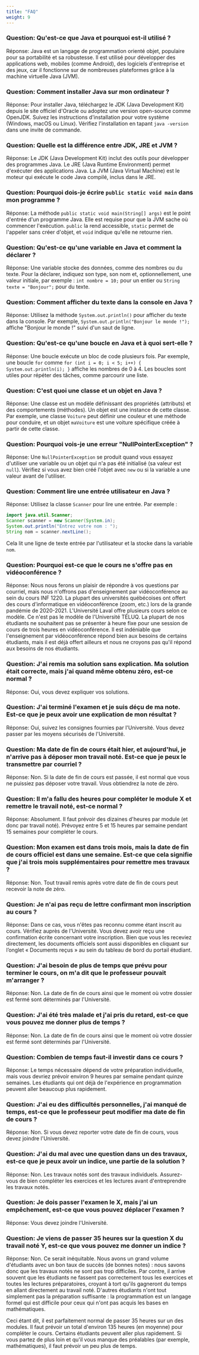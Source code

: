 ```yaml
---
title: "FAQ"
weight: 9
---
```


### Question: Qu'est-ce que Java et pourquoi est-il utilisé ?

Réponse: Java est un langage de programmation orienté objet, populaire pour sa portabilité et sa robustesse. Il est utilisé pour développer des applications web, mobiles (comme Android), des logiciels d'entreprise et des jeux, car il fonctionne sur de nombreuses plateformes grâce à la machine virtuelle Java (JVM).

### Question: Comment installer Java sur mon ordinateur ?

Réponse: Pour installer Java, téléchargez le JDK (Java Development Kit) depuis le site officiel d'Oracle ou adoptez une version open-source comme OpenJDK. Suivez les instructions d'installation pour votre système (Windows, macOS ou Linux). Vérifiez l'installation en tapant `java -version` dans une invite de commande.

### Question: Quelle est la différence entre JDK, JRE et JVM ?

Réponse: Le JDK (Java Development Kit) inclut des outils pour développer des programmes Java. Le JRE (Java Runtime Environment) permet d'exécuter des applications Java. La JVM (Java Virtual Machine) est le moteur qui exécute le code Java compilé, inclus dans le JRE.

### Question: Pourquoi dois-je écrire `public static void main` dans mon programme ?

Réponse: La méthode `public static void main(String[] args)` est le point d'entrée d'un programme Java. Elle est requise pour que la JVM sache où commencer l'exécution. `public` la rend accessible, `static` permet de l'appeler sans créer d'objet, et `void` indique qu'elle ne retourne rien.

### Question: Qu'est-ce qu'une variable en Java et comment la déclarer ?

Réponse: Une variable stocke des données, comme des nombres ou du texte. Pour la déclarer, indiquez son type, son nom et, optionnellement, une valeur initiale, par exemple : `int nombre = 10;` pour un entier ou `String texte = "Bonjour";` pour du texte.

### Question: Comment afficher du texte dans la console en Java ?

Réponse: Utilisez la méthode `System.out.println()` pour afficher du texte dans la console. Par exemple, `System.out.println("Bonjour le monde !");` affiche "Bonjour le monde&nbsp;!" suivi d'un saut de ligne.

### Question: Qu'est-ce qu'une boucle en Java et à quoi sert-elle ?

Réponse: Une boucle exécute un bloc de code plusieurs fois. Par exemple, une boucle `for` comme `for (int i = 0; i < 5; i++) { System.out.println(i); }` affiche les nombres de 0 à 4. Les boucles sont utiles pour répéter des tâches, comme parcourir une liste.

### Question: C'est quoi une classe et un objet en Java ?

Réponse: Une classe est un modèle définissant des propriétés (attributs) et des comportements (méthodes). Un objet est une instance de cette classe. Par exemple, une classe `Voiture` peut définir une couleur et une méthode pour conduire, et un objet `maVoiture` est une voiture spécifique créée à partir de cette classe.

### Question: Pourquoi vois-je une erreur "NullPointerException" ?

Réponse: Une `NullPointerException` se produit quand vous essayez d'utiliser une variable ou un objet qui n'a pas été initialisé (sa valeur est `null`). Vérifiez si vous avez bien créé l'objet avec `new` ou si la variable a une valeur avant de l'utiliser.

### Question: Comment lire une entrée utilisateur en Java ?

Réponse: Utilisez la classe `Scanner` pour lire une entrée. Par exemple :

```java  {style=github}
import java.util.Scanner;
Scanner scanner = new Scanner(System.in);
System.out.println("Entrez votre nom : ");
String nom = scanner.nextLine();
```
Cela lit une ligne de texte entrée par l'utilisateur et la stocke dans la variable `nom`.

### Question: Pourquoi est-ce que le cours ne s'offre pas en vidéoconférence ?

Réponse: Nous nous ferons un plaisir de répondre à vos questions par courriel, mais nous n'offrons pas d'enseignement par vidéoconférence au sein du cours INF 1220. La plupart des universités québécoises ont offert des cours d'informatique en vidéoconférence (zoom, etc.) lors de la grande pandémie de 2020-2021. L'Université Laval offre plusieurs cours selon ce modèle. Ce n'est pas le modèle de l'Université TÉLUQ. La plupart de nos étudiants ne souhaitent pas se présenter à heure fixe pour une session de cours de trois heures en vidéoconférence. Il est indéniable que l'enseignement par vidéoconférence répond bien aux besoins de certains étudiants, mais il est déjà offert ailleurs et nous ne croyons pas qu'il répond aux besoins de nos étudiants.

### Question: J'ai remis ma solution sans explication. Ma solution était correcte, mais j'ai quand même obtenu zéro, est-ce normal&nbsp;?

Réponse: Oui, vous devez expliquer vos solutions.

### Question: J'ai terminé l'examen et je suis déçu de ma note. Est-ce que je peux avoir une explication de mon résultat ?

Réponse: Oui, suivez les consignes fournies par l'Université. Vous devez passer par les moyens sécurisés de l'Université.

### Question: Ma date de fin de cours était hier, et aujourd'hui, je n'arrive pas à déposer mon travail noté. Est-ce que je peux le transmettre par courriel ?

Réponse: Non. Si la date de fin de cours est passée, il est normal que vous ne puissiez pas déposer votre travail. Vous obtiendrez la note de zéro.

### Question: Il m'a fallu des heures pour compléter le module X et remettre le travail noté, est-ce normal ?

Réponse: Absolument. Il faut prévoir des dizaines d'heures par module (et donc par travail noté). Prévoyez entre 5 et 15 heures par semaine pendant 15 semaines pour compléter le cours.

### Question: Mon examen est dans trois mois, mais la date de fin de cours officiel est dans une semaine. Est-ce que cela signifie que j'ai trois mois supplémentaires pour remettre mes travaux ?

Réponse: Non. Tout travail remis après votre date de fin de cours peut recevoir la note de zéro.

### Question: Je n'ai pas reçu de lettre confirmant mon inscription au cours ?

Réponse: Dans ce cas, vous n'êtes pas reconnu comme étant inscrit au cours. Vérifiez auprès de l'Université. Vous devez avoir reçu une confirmation écrite concernant votre inscription. Bien que vous les receviez directement, les documents officiels sont aussi disponibles en cliquant sur l’onglet « Documents reçus » au sein du tableau de bord du portail étudiant.

### Question: J'ai besoin de plus de temps que prévu pour terminer le cours, on m'a dit que le professeur pouvait m'arranger ?

Réponse: Non. La date de fin de cours ainsi que le moment où votre dossier est fermé sont déterminés par l'Université.

### Question: J'ai été très malade et j'ai pris du retard, est-ce que vous pouvez me donner plus de temps ?

Réponse: Non. La date de fin de cours ainsi que le moment où votre dossier est fermé sont déterminés par l'Université.

### Question: Combien de temps faut-il investir dans ce cours ?

Réponse: Le temps nécessaire dépend de votre préparation individuelle, mais vous devriez prévoir environ 9 heures par semaine pendant quinze semaines. Les étudiants qui ont déjà de l'expérience en programmation peuvent aller beaucoup plus rapidement.

### Question: J'ai eu des difficultés personnelles, j'ai manqué de temps, est-ce que le professeur peut modifier ma date de fin de cours ?

Réponse: Non. Si vous devez reporter votre date de fin de cours, vous devez joindre l'Université.

### Question: J'ai du mal avec une question dans un des travaux, est-ce que je peux avoir un indice, une partie de la solution ?

Réponse: Non. Les travaux notés sont des travaux individuels. Assurez-vous de bien compléter les exercices et les lectures avant d'entreprendre les travaux notés.

### Question: Je dois passer l'examen le X, mais j'ai un empêchement, est-ce que vous pouvez déplacer l'examen ?

Réponse: Vous devez joindre l'Université.

### Question: Je viens de passer 35 heures sur la question X du travail noté Y, est-ce que vous pouvez me donner un indice ?

Réponse: Non. Ce serait inéquitable. Nous avons un grand volume d'étudiants avec un bon taux de succès (de bonnes notes) : nous savons donc que les travaux notés ne sont pas trop difficiles. Par contre, il arrive souvent que les étudiants ne fassent pas correctement tous les exercices et toutes les lectures préparatoires, croyant à tort qu'ils gagneront du temps en allant directement au travail noté. D'autres étudiants n'ont tout simplement pas la préparation suffisante : la programmation est un langage formel qui est difficile pour ceux qui n'ont pas acquis les bases en mathématiques.

Ceci étant dit, il est parfaitement normal de passer 35 heures sur un des modules. Il faut prévoir un total d'environ 135 heures (en moyenne) pour compléter le cours. Certains étudiants peuvent aller plus rapidement. Si vous partez de plus loin et qu'il vous manque des préalables (par exemple, mathématiques), il faut prévoir un peu plus de temps.